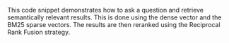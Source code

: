 This code snippet demonstrates how to ask a question and retrieve semantically relevant results. This is done using the dense vector and the BM25 sparse vectors. The results are then reranked using the Reciprocal Rank Fusion strategy. 
